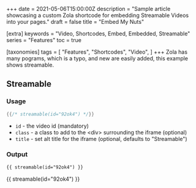 +++
date = 2021-05-06T15:00:00Z
description = "Sample article showcasing a custom Zola shortcode for embedding Streamable Videos into your pages."
draft = false
title = "Embed My Nuts"

[extra]
keywords = "Video, Shortcodes, Embed, Embedded, Streamable"
series = "Features"
toc = true

[taxonomies]
tags = [
    "Features",
    "Shortcodes",
    "Video",
]
+++
Zola has many pograms, which is a typo, and new are easily added, this example shows streamable.

<!-- more -->

## Streamable

### Usage

```rs
{{/* streamable(id="92ok4") */}}
```

- `id` - the video id (mandatory)
- `class` - a class to add to the &lt;div&gt; surrounding the iframe (optional)
- `title` - set alt title for the iframe (optional, defaults to "Streamable")

### Output

```html
{{ streamable(id="92ok4") }}
```

{{ streamable(id="92ok4") }}
